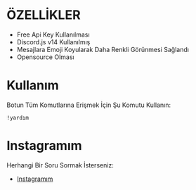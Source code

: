 # ÖZELLİKLER
* Free Api Key Kullanılması
* Discord.js v14 Kullanılmış
* Mesajlara Emoji Koyularak Daha Renkli Görünmesi Sağlandı
* Opensource Olması
# Kullanım
Botun Tüm Komutlarına Erişmek İçin Şu Komutu Kullanın:
```
!yardım
```

# Instagramım
Herhangi Bir Soru Sormak İsterseniz:
* [Instagramım](https://instagram.com/thechecker_45)
